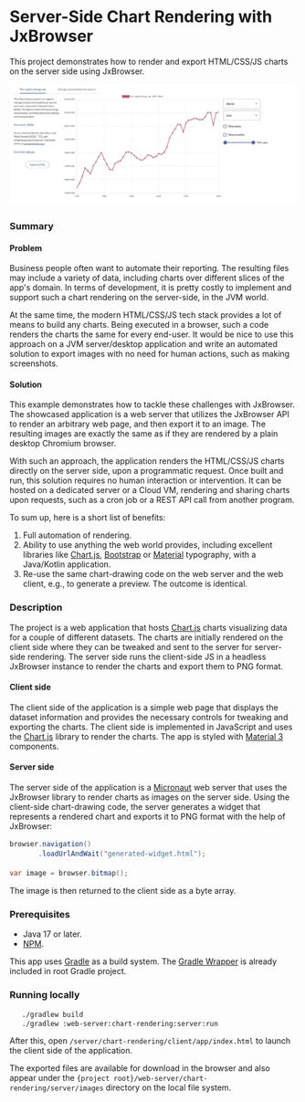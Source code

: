 # Server-Side Chart Rendering with JxBrowser

This project demonstrates how to render and export HTML/CSS/JS charts 
on the server side using JxBrowser.

![screenshot.png](.github/readme-resources/screenshot.png)

### Summary

#### Problem

Business people often want to automate their reporting. The resulting files
may include a variety of data, including charts over different slices of the app's domain.
In terms of development, it is pretty costly to implement and support such a chart rendering
on the server-side, in the JVM world.

At the same time, the modern HTML/CSS/JS tech stack provides a lot of means to build any charts.
Being executed in a browser, such a code renders the charts the same for every end-user.
It would be nice to use this approach on a JVM server/desktop application and write an automated
solution to export images with no need for human actions, such as making screenshots.

#### Solution

This example demonstrates how to tackle these challenges with JxBrowser.
The showcased application is a web server that utilizes the JxBrowser API
to render an arbitrary web page, and then export it to an image. The resulting images
are exactly the same as if they are rendered by a plain desktop Chromium browser.

With such an approach, the application renders the HTML/CSS/JS charts directly on the server side,
upon a programmatic request. Once built and run, this solution requires no human interaction or intervention.
It can be hosted on a dedicated server or a Cloud VM, rendering and sharing charts
upon requests, such as a cron job or a REST API call from another program.

To sum up, here is a short list of benefits:

1. Full automation of rendering.
2. Ability to use anything the web world provides, including excellent libraries
   like [Chart.js][chart.js], [Bootstrap][bootstrap] or [Material][material] typography,
   with a Java/Kotlin application.
3. Re-use the same chart-drawing code on the web server and the web client, 
   e.g., to generate a preview. The outcome is identical.

### Description

The project is a web application that hosts [Chart.js][chart.js] charts visualizing data 
for a couple of different datasets. The charts are initially rendered on the client side 
where they can be tweaked and sent to the server for server-side rendering. The server side 
runs the client-side JS in a headless JxBrowser instance to render the charts and export 
them to PNG format.

#### Client side

The client side of the application is a simple web page that displays the dataset 
information and provides the necessary controls for tweaking and exporting the charts. 
The client side is implemented in JavaScript and uses the [Chart.js][chart.js] library 
to render the charts. The app is styled with [Material 3][material] components.

#### Server side

The server side of the application is a [Micronaut][micronaut] web server that 
uses the JxBrowser library to render charts as images on the server side. Using 
the client-side chart-drawing code, the server generates a widget that represents 
a rendered chart and exports it to PNG format with the help of JxBrowser:
```java
browser.navigation()
       .loadUrlAndWait("generated-widget.html");
       
var image = browser.bitmap();       
```
The image is then returned to the client side as a byte array.

### Prerequisites

- Java 17 or later.
- [NPM][npm].

This app uses [Gradle][gradle] as a build system. The [Gradle Wrapper][gradle-wrapper]
is already included in root Gradle project.

### Running locally

```shell
   ./gradlew build
   ./gradlew :web-server:chart-rendering:server:run
```
After this, open `/server/chart-rendering/client/app/index.html` to launch 
the client side of the application.

The exported files are available for download in the browser and also appear 
under the `{project root}/web-server/chart-rendering/server/images` directory 
on the local file system.

[chart.js]: https://www.chartjs.org/
[bootstrap]: https://getbootstrap.com/
[material]: https://m3.material.io/
[micronaut]: https://micronaut.io/
[npm]: https://nodejs.org/en/download
[gradle]: https://gradle.org
[gradle-wrapper]: https://docs.gradle.org/current/userguide/gradle_wrapper.html
